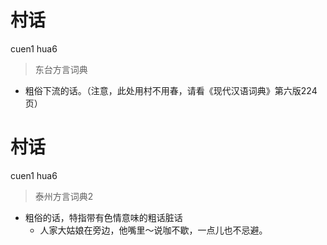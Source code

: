 # 村话
cuen1 hua6
> 东台方言词典
- 粗俗下流的话。（注意，此处用村不用春，请看《现代汉语词典》第六版224页）


# 村话
cuen1 hua6
> 泰州方言词典2
- 粗俗的话，特指带有色情意味的粗话脏话
  - 人家大姑娘在旁边，他嘴里～说咖不歇，一点儿也不忌避。